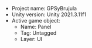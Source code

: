 <!-- UNITY CODE ASSIST INSTRUCTIONS START -->
- Project name: GPSyBrujula
- Unity version: Unity 2021.3.11f1
- Active game object:
  - Name: Panel
  - Tag: Untagged
  - Layer: UI
<!-- UNITY CODE ASSIST INSTRUCTIONS END -->